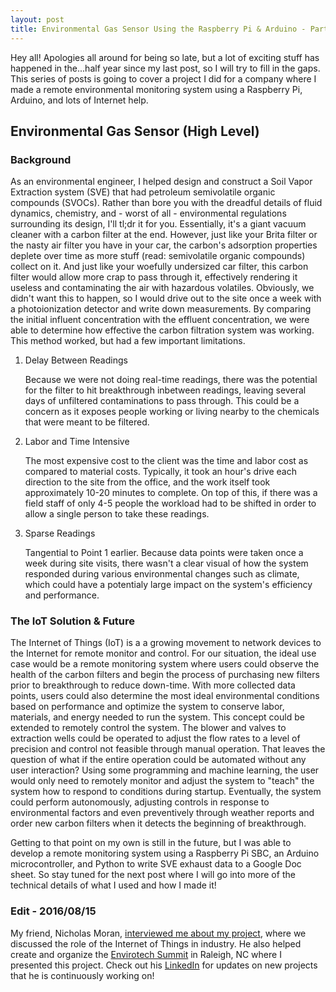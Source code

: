 ```yaml
---
layout: post
title: Environmental Gas Sensor Using the Raspberry Pi & Arduino - Part 1
---
```


Hey all! Apologies all around for being so late, but a lot of exciting stuff has happened in the...half year since my last post, so I will try to fill in the gaps.
This series of posts is going to cover a project I did for a company where I made a remote environmental monitoring system using a Raspberry Pi, Arduino, and lots of Internet help.

## Environmental Gas Sensor (High Level) ##

### Background ###

As an environmental engineer, I helped design and construct a Soil Vapor Extraction system (SVE) that had petroleum semivolatile organic compounds (SVOCs). Rather than bore you with the dreadful details of fluid dynamics, chemistry, and - worst of all - environmental regulations surrounding its design, I'll tl;dr it for you. Essentially, it's a giant vacuum cleaner with a carbon filter at the end. However, just like your Brita filter or the nasty air filter you have in your car, the carbon's adsorption properties deplete over time as more stuff (read: semivolatile organic compounds) collect on it. And just like your woefully undersized car filter, this carbon filter would allow more 
crap to pass through it, effectively rendering it useless and contaminating the air with hazardous volatiles.
Obviously, we didn't want this to happen, so I would drive out to the site once a week with a photoionization detector and write down measurements. By comparing the initial influent concentration with the effluent concentration, we were able to determine how effective the carbon filtration system was working. This method worked, but had a few important limitations.

1. Delay Between Readings

   Because we were not doing real-time readings, there was the potential for the filter to hit breakthrough inbetween readings, leaving several days of unfiltered contaminations to pass through. This could be a concern as it exposes people working or living nearby to the chemicals that were meant to be filtered.
	
2. Labor and Time Intensive

   The most expensive cost to the client was the time and labor cost as compared to material costs. Typically, it took an hour's drive each direction to the site from the office, and the work itself took approximately 10-20 minutes to complete. On top of this, if there was a field staff of only 4-5 people the workload had to be shifted in order to allow a single person to take these readings.

3. Sparse Readings

   Tangential to Point 1 earlier. Because data points were taken once a week during site visits, there wasn't a clear visual of how the system responded during various environmental changes such as climate, which could have a potentialy large impact on the system's efficiency and performance.


### The IoT Solution & Future ###

The Internet of Things (IoT) is a a growing movement to network devices to the Internet for remote monitor and control. For our situation, the ideal use case would be a remote monitoring system where users could observe the health of the carbon filters and begin the process of purchasing new filters prior to breakthrough to reduce down-time. With more collected data points, users could also determine the most ideal environmental conditions based on performance and optimize the system to conserve labor, materials, and energy needed to run the system. This concept could be extended to remotely control the system. The blower and valves to extraction wells could be operated to adjust the flow rates to a level of precision and control not feasible through manual operation. That leaves the question of what if the entire operation could be automated without any user interaction? Using some programming and machine learning, the user would only need to remotely monitor and adjust the system to "teach" the system how to respond to conditions during startup. Eventually, the system could perform autonomously, adjusting controls in response to environmental factors and even preventively through weather reports and order new carbon filters when it detects the beginning of breakthrough.

Getting to that point on my own is still in the future, but I was able to develop a remote monitoring system using a Raspberry Pi SBC, an Arduino microcontroller, and Python to write SVE exhaust data to a Google Doc sheet.
So stay tuned for the next post where I will go into more of the technical details of what I used and how I made it!

### Edit - 2016/08/15 ###

My friend, Nicholas Moran, [interviewed me about my project](https://www.youtube.com/watch?v=dPBI5-6qAzI&feature=youtu.be), where we discussed the role of the Internet of Things in industry. He also helped create and organize the [Envirotech Summit](http://envirotechsummit.org/) in Raleigh, NC where I presented this project. Check out his [LinkedIn](https://www.linkedin.com/in/nicholasamoran) for updates on new projects that he is continuously working on!